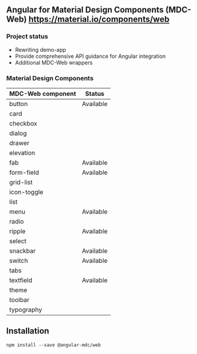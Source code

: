 ## Angular for Material Design Components (MDC-Web) https://material.io/components/web

### Project status
* Rewriting demo-app
* Provide comprehensive API guidance for Angular integration
* Additional MDC-Web wrappers

### Material Design Components
| MDC-Web component | Status        |
| ----------------- | --------------|
| button | Available |
| card |
| checkbox |
| dialog
| drawer
| elevation
| fab | Available |
| form-field | Available |
| grid-list
| icon-toggle
| list
| menu | Available |
| radio
| ripple | Available |
| select
| snackbar | Available |
| switch | Available |
| tabs
| textfield | Available |
| theme
| toolbar
| typography

## Installation
```
npm install --save @angular-mdc/web
```
